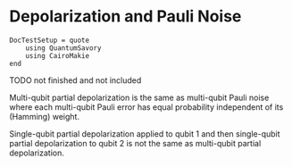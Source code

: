 # Depolarization and Pauli Noise

```@meta
DocTestSetup = quote
    using QuantumSavory
    using CairoMakie
end
```

TODO not finished and not included

Multi-qubit partial depolarization is the same as multi-qubit Pauli noise where each multi-qubit Pauli error has equal probability independent of its (Hamming) weight.

Single-qubit partial depolarization applied to qubit 1 and then single-qubit partial depolarization to qubit 2 is not the same as multi-qubit partial depolarization.
